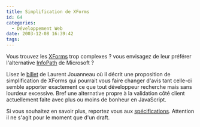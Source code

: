 ```yaml
---
title: Simplification de XForms
id: 64
categories:
  - Développement Web
date: 2003-12-08 16:39:42
tags:
---
```


Vous trouvez les [XForms](http://www.w3.org/MarkUp/Forms/) trop complexes ? vous envisagez de leur préférer l'alternative [InfoPath](http://www.microsoft.com/office/infopath/prodinfo/demo.mspx) de Microsoft ?

Lisez le [billet](http://ljouanneau.com/blog/2003/12/05/198-DesFormulairesWebPlusSimpleEtPlusComplet) de Laurent Jouanneau où il décrit une proposition de simplification de XForms qui pourrait vous faire changer d'avis tant celle-ci semble apporter exactement ce que tout développeur recherche mais sans lourdeur excessive. Bref une alternative propre à la validation côté client actuellement faite avec plus ou moins de bonheur en JavaScript.

Si vous souhaitez en savoir plus, reportez vous aux [spécifications](http://www.hixie.ch/specs/html/forms/xforms-basic). Attention il ne s'agit pour le moment que d'un draft.